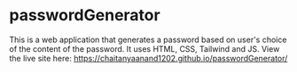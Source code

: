 # passwordGenerator
 This is a web application that generates a password based on user's choice of the content of the password. It uses HTML, CSS, Tailwind and JS.
View the live site here: https://chaitanyaanand1202.github.io/passwordGenerator/
